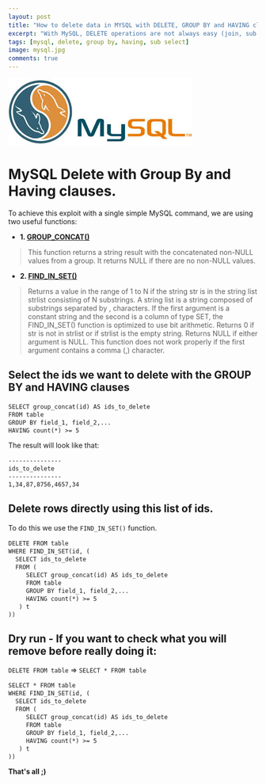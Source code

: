 ```yaml
---
layout: post
title: "How to delete data in MYSQL with DELETE, GROUP BY and HAVING clauses"
excerpt: "With MySQL, DELETE operations are not always easy (join, sub queries,...), let's see how to DELETE with GROUP BY and HAVING constraints with a single command."
tags: [mysql, delete, group by, having, sub select]
image: mysql.jpg
comments: true
---
```


![Docker](/images/posts/mysql.jpg)

# MySQL Delete with Group By and Having clauses.

To achieve this exploit with a single simple MySQL command, we are using two useful functions:

* **1. [GROUP_CONCAT()](https://dev.mysql.com/doc/refman/5.7/en/group-by-functions.html#function_group-concat)**

> This function returns a string result with the concatenated non-NULL values from a group. It returns NULL if there are no non-NULL values.

* **2. [FIND_IN_SET()](https://dev.mysql.com/doc/refman/5.7/en/string-functions.html#function_find-in-set)**

> Returns a value in the range of 1 to N if the string str is in the string list strlist consisting of N substrings. A string list is a string composed of substrings separated by , characters. If the first argument is a constant string and the second is a column of type SET, the FIND_IN_SET() function is optimized to use bit arithmetic. Returns 0 if str is not in strlist or if strlist is the empty string. Returns NULL if either argument is NULL. This function does not work properly if the first argument contains a comma (,) character.


## Select the ids we want to delete with the GROUP BY and HAVING clauses

```shell
SELECT group_concat(id) AS ids_to_delete
FROM table
GROUP BY field_1, field_2,...
HAVING count(*) >= 5
```

The result will look like that:

```shell
---------------
ids_to_delete
---------------
1,34,87,8756,4657,34
```

## Delete rows directly using this list of ids.

To do this we use the `FIND_IN_SET()` function.


```shell
DELETE FROM table
WHERE FIND_IN_SET(id, (
  SELECT ids_to_delete
  FROM (
     SELECT group_concat(id) AS ids_to_delete
     FROM table
     GROUP BY field_1, field_2,...
     HAVING count(*) >= 5
   ) t
))
```

## Dry run - If you want to check what you will remove before really doing it:

`DELETE FROM table` => `SELECT * FROM table`

```shell
SELECT * FROM table
WHERE FIND_IN_SET(id, (
  SELECT ids_to_delete
  FROM (
     SELECT group_concat(id) AS ids_to_delete
     FROM table
     GROUP BY field_1, field_2,...
     HAVING count(*) >= 5
   ) t
))
```

**That's all ;)**